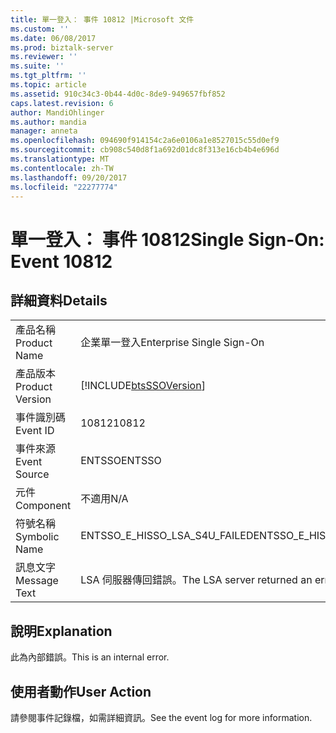 ```yaml
---
title: 單一登入： 事件 10812 |Microsoft 文件
ms.custom: ''
ms.date: 06/08/2017
ms.prod: biztalk-server
ms.reviewer: ''
ms.suite: ''
ms.tgt_pltfrm: ''
ms.topic: article
ms.assetid: 910c34c3-0b44-4d0c-8de9-949657fbf852
caps.latest.revision: 6
author: MandiOhlinger
ms.author: mandia
manager: anneta
ms.openlocfilehash: 094690f914154c2a6e0106a1e8527015c55d0ef9
ms.sourcegitcommit: cb908c540d8f1a692d01dc8f313e16cb4b4e696d
ms.translationtype: MT
ms.contentlocale: zh-TW
ms.lasthandoff: 09/20/2017
ms.locfileid: "22277774"
---
```

# <a name="single-sign-on-event-10812"></a><span data-ttu-id="a6ebc-102">單一登入： 事件 10812</span><span class="sxs-lookup"><span data-stu-id="a6ebc-102">Single Sign-On: Event 10812</span></span>
## <a name="details"></a><span data-ttu-id="a6ebc-103">詳細資料</span><span class="sxs-lookup"><span data-stu-id="a6ebc-103">Details</span></span>  
  
|||  
|-|-|  
|<span data-ttu-id="a6ebc-104">產品名稱</span><span class="sxs-lookup"><span data-stu-id="a6ebc-104">Product Name</span></span>|<span data-ttu-id="a6ebc-105">企業單一登入</span><span class="sxs-lookup"><span data-stu-id="a6ebc-105">Enterprise Single Sign-On</span></span>|  
|<span data-ttu-id="a6ebc-106">產品版本</span><span class="sxs-lookup"><span data-stu-id="a6ebc-106">Product Version</span></span>|[!INCLUDE[btsSSOVersion](../includes/btsssoversion-md.md)]|  
|<span data-ttu-id="a6ebc-107">事件識別碼</span><span class="sxs-lookup"><span data-stu-id="a6ebc-107">Event ID</span></span>|<span data-ttu-id="a6ebc-108">10812</span><span class="sxs-lookup"><span data-stu-id="a6ebc-108">10812</span></span>|  
|<span data-ttu-id="a6ebc-109">事件來源</span><span class="sxs-lookup"><span data-stu-id="a6ebc-109">Event Source</span></span>|<span data-ttu-id="a6ebc-110">ENTSSO</span><span class="sxs-lookup"><span data-stu-id="a6ebc-110">ENTSSO</span></span>|  
|<span data-ttu-id="a6ebc-111">元件</span><span class="sxs-lookup"><span data-stu-id="a6ebc-111">Component</span></span>|<span data-ttu-id="a6ebc-112">不適用</span><span class="sxs-lookup"><span data-stu-id="a6ebc-112">N/A</span></span>|  
|<span data-ttu-id="a6ebc-113">符號名稱</span><span class="sxs-lookup"><span data-stu-id="a6ebc-113">Symbolic Name</span></span>|<span data-ttu-id="a6ebc-114">ENTSSO_E_HISSO_LSA_S4U_FAILED</span><span class="sxs-lookup"><span data-stu-id="a6ebc-114">ENTSSO_E_HISSO_LSA_S4U_FAILED</span></span>|  
|<span data-ttu-id="a6ebc-115">訊息文字</span><span class="sxs-lookup"><span data-stu-id="a6ebc-115">Message Text</span></span>|<span data-ttu-id="a6ebc-116">LSA 伺服器傳回錯誤。</span><span class="sxs-lookup"><span data-stu-id="a6ebc-116">The LSA server returned an error.</span></span>|  
  
## <a name="explanation"></a><span data-ttu-id="a6ebc-117">說明</span><span class="sxs-lookup"><span data-stu-id="a6ebc-117">Explanation</span></span>  
 <span data-ttu-id="a6ebc-118">此為內部錯誤。</span><span class="sxs-lookup"><span data-stu-id="a6ebc-118">This is an internal error.</span></span>  
  
## <a name="user-action"></a><span data-ttu-id="a6ebc-119">使用者動作</span><span class="sxs-lookup"><span data-stu-id="a6ebc-119">User Action</span></span>  
 <span data-ttu-id="a6ebc-120">請參閱事件記錄檔，如需詳細資訊。</span><span class="sxs-lookup"><span data-stu-id="a6ebc-120">See the event log for more information.</span></span>